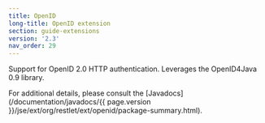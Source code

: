 ```yaml
---
title: OpenID
long-title: OpenID extension
section: guide-extensions
version: '2.3'
nav_order: 29
---
```

Support for OpenID 2.0 HTTP authentication. Leverages the OpenID4Java 0.9 library.

For additional details, please consult the
[Javadocs](/documentation/javadocs/{{ page.version }}/jse/ext/org/restlet/ext/openid/package-summary.html).
